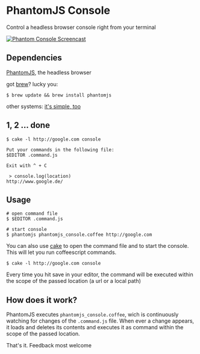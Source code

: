PhantomJS Console
===================

Control a headless browser console right from your terminal

[![Phantom Console Screencast](https://dl.dropbox.com/u/732913/phantom-console-screencast.png)](http://cloud.github.com/downloads/gr2m/phantomjs-console/phantom-console-screencast.mov)

Dependencies
--------------

[PhantomJS](https://github.com/ariya/phantomjs), the headless browser

got [brew](https://github.com/mxcl/homebrew)? lucky you:

```
$ brew update && brew install phantomjs
```

other systems: [it's simple, too](http://phantomjs.org/download.html)


1, 2 ... done
---------------

```
$ cake -l http://google.com console

Put your commands in the following file:
$EDITOR .command.js

Exit with ^ + C

 > console.log(location)
http://www.google.de/
```


Usage
-------

```
# open command file
$ $EDITOR .command.js 

# start console
$ phantomjs phantomjs_console.coffee http://google.com
```

You can also use [cake](http://jashkenas.github.com/coffee-script/documentation/docs/cake.html) to open the command file and to start the console. This will let you run coffeescript commands.

```
$ cake -l http://google.com console
```

Every time you hit save in your editor, the command will be executed within the scope of the passed location (a url or a local path)



How does it work?
-------------------

PhantomJS executes `phantomjs_console.coffee`, wich is continuously watching for changes of the `.command.js` file. When ever a change appears, it loads and deletes its contents and executes it as command within the scope of the passed location.

That's it. Feedback most welcome